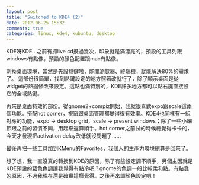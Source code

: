 ```yaml
---
layout: post
title: "Switched to KDE4 (2)"
date: 2012-06-25 15:32
comments: true
categories: linux, kde4, kubuntu, desktop
---
```


KDE呀KDE...之前有抓live cd摸過幾次，印象就是滿漂亮的，預設的工具列跟windows有點像，預設的顏色配置跟mac有點像。

剛換桌面環境，當然是先設熱鍵啦，能開瀏覽器、終端機，就能解決80%的需求了。
這部份很簡單，找到熱鍵設定的地方照著改就行了，除了顯示桌面是從widget的熱鍵修改來設定。這點也滿特別的，KDE許多地方都可以點右鍵直接設它的全域熱鍵。

再來是桌面特效的部份。從gnome2+compiz開始，我就很喜歡expo跟scale這兩個功能。搭配hot corner，視窗跟桌面管理都變得很有效率。KDE4也同樣有一組對應的功能，expo -> desktop grid，scale -> present windows；除了一些小細節跟之前的習慣不同，用起來還算順手。hot corner之前試的時候總覺得卡卡的，今天才發現把activation delay改低就沒問題了……

最後再把一些工具加到KMenu的Favorites，我個人的生產力環境總算是回來了。

想了想，我一直沒真的轉換到KDE的原因，除了有些設定調不順手，另個主因就是KDE預設的藍色色調讓我覺得有點冷吧？gnome的色調一般比較柔和點。有點蠢的原因，不過我現在還是確實這樣覺得。之後再來調顏色設定吧！
